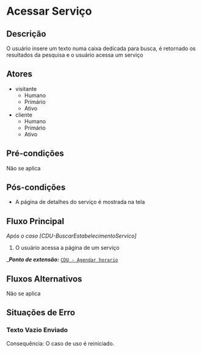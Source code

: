 # Acessar Serviço

## Descrição

O usuário insere um texto numa caixa dedicada para busca, é retornado os resultados da pesquisa e o usuário acessa um serviço

## Atores

- visitante
  - Humano
  - Primário
  - Ativo
- cliente
  - Humano
  - Primário
  - Ativo

## Pré-condições

Não se aplica

## Pós-condições

- A página de detalhes do serviço é mostrada na tela

## Fluxo Principal

_Após o caso [CDU-BuscarEstabelecimentoServico]_

1. O usuário acessa a página de um serviço

__**Ponto de extensão:**_
[`CDU - Agendar horario`](./CDU-AgendarHorario.md)

## Fluxos Alternativos

Não se aplica

## Situações de Erro

### Texto Vazio Enviado

Consequência: O caso de uso é reiniciado.
